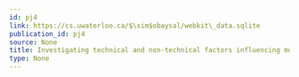```yaml
---
id: pj4
link: https://cs.uwaterloo.ca/$\sim$obaysal/webkit\_data.sqlite
publication_id: pj4
source: None
title: Investigating technical and non-technical factors influencing modern code review
type: None
---
```

